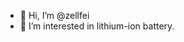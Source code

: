 - 👋 Hi, I’m @zellfei
- 👀 I’m interested in lithium-ion battery.

<!---
zellfei/zellfei is a ✨ special ✨ repository because its `README.md` (this file) appears on your GitHub profile.
You can click the Preview link to take a look at your changes.
--->

